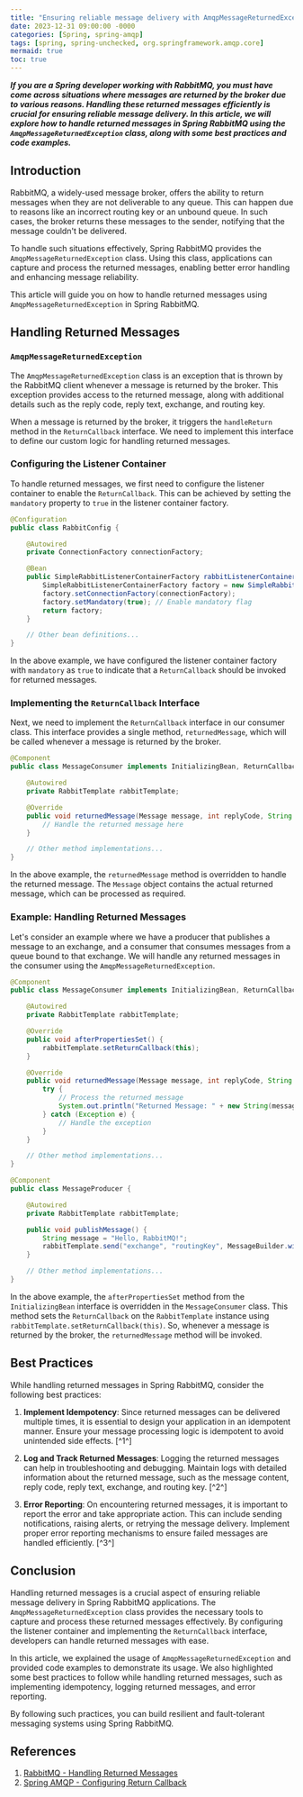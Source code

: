 ```yaml
---
title: "Ensuring reliable message delivery with AmqpMessageReturnedException in Spring"
date: 2023-12-31 09:00:00 -0000
categories: [Spring, spring-amqp]
tags: [spring, spring-unchecked, org.springframework.amqp.core]
mermaid: true
toc: true
---
```


***If you are a Spring developer working with RabbitMQ, you must have come across situations where messages are returned by the broker due to various reasons. Handling these returned messages efficiently is crucial for ensuring reliable message delivery. In this article, we will explore how to handle returned messages in Spring RabbitMQ using the `AmqpMessageReturnedException` class, along with some best practices and code examples.***

## Introduction

RabbitMQ, a widely-used message broker, offers the ability to return messages when they are not deliverable to any queue. This can happen due to reasons like an incorrect routing key or an unbound queue. In such cases, the broker returns these messages to the sender, notifying that the message couldn't be delivered.

To handle such situations effectively, Spring RabbitMQ provides the `AmqpMessageReturnedException` class. Using this class, applications can capture and process the returned messages, enabling better error handling and enhancing message reliability.

This article will guide you on how to handle returned messages using `AmqpMessageReturnedException` in Spring RabbitMQ.


## Handling Returned Messages

### `AmqpMessageReturnedException`

The `AmqpMessageReturnedException` class is an exception that is thrown by the RabbitMQ client whenever a message is returned by the broker. This exception provides access to the returned message, along with additional details such as the reply code, reply text, exchange, and routing key.

When a message is returned by the broker, it triggers the `handleReturn` method in the `ReturnCallback` interface. We need to implement this interface to define our custom logic for handling returned messages.

### Configuring the Listener Container

To handle returned messages, we first need to configure the listener container to enable the `ReturnCallback`. This can be achieved by setting the `mandatory` property to `true` in the listener container factory.

```java
@Configuration
public class RabbitConfig {

    @Autowired
    private ConnectionFactory connectionFactory;

    @Bean
    public SimpleRabbitListenerContainerFactory rabbitListenerContainerFactory() {
        SimpleRabbitListenerContainerFactory factory = new SimpleRabbitListenerContainerFactory();
        factory.setConnectionFactory(connectionFactory);
        factory.setMandatory(true); // Enable mandatory flag
        return factory;
    }

    // Other bean definitions...
}
```

In the above example, we have configured the listener container factory with `mandatory` as `true` to indicate that a `ReturnCallback` should be invoked for returned messages.

### Implementing the `ReturnCallback` Interface

Next, we need to implement the `ReturnCallback` interface in our consumer class. This interface provides a single method, `returnedMessage`, which will be called whenever a message is returned by the broker.

```java
@Component
public class MessageConsumer implements InitializingBean, ReturnCallback {

    @Autowired
    private RabbitTemplate rabbitTemplate;

    @Override
    public void returnedMessage(Message message, int replyCode, String replyText, String exchange, String routingKey) {
        // Handle the returned message here
    }

    // Other method implementations...
}
```

In the above example, the `returnedMessage` method is overridden to handle the returned message. The `Message` object contains the actual returned message, which can be processed as required.

### Example: Handling Returned Messages

Let's consider an example where we have a producer that publishes a message to an exchange, and a consumer that consumes messages from a queue bound to that exchange. We will handle any returned messages in the consumer using the `AmqpMessageReturnedException`.

```java
@Component
public class MessageConsumer implements InitializingBean, ReturnCallback {

    @Autowired
    private RabbitTemplate rabbitTemplate;

    @Override
    public void afterPropertiesSet() {
        rabbitTemplate.setReturnCallback(this);
    }

    @Override
    public void returnedMessage(Message message, int replyCode, String replyText, String exchange, String routingKey) {
        try {
            // Process the returned message
            System.out.println("Returned Message: " + new String(message.getBody()));
        } catch (Exception e) {
            // Handle the exception
        }
    }

    // Other method implementations...
}

@Component
public class MessageProducer {

    @Autowired
    private RabbitTemplate rabbitTemplate;

    public void publishMessage() {
        String message = "Hello, RabbitMQ!";
        rabbitTemplate.send("exchange", "routingKey", MessageBuilder.withBody(message.getBytes()).build());
    }

    // Other method implementations...
}
```

In the above example, the `afterPropertiesSet` method from the `InitializingBean` interface is overridden in the `MessageConsumer` class. This method sets the `ReturnCallback` on the `RabbitTemplate` instance using `rabbitTemplate.setReturnCallback(this)`. So, whenever a message is returned by the broker, the `returnedMessage` method will be invoked.

## Best Practices

While handling returned messages in Spring RabbitMQ, consider the following best practices:

1. **Implement Idempotency**: Since returned messages can be delivered multiple times, it is essential to design your application in an idempotent manner. Ensure your message processing logic is idempotent to avoid unintended side effects. [^1^]

2. **Log and Track Returned Messages**: Logging the returned messages can help in troubleshooting and debugging. Maintain logs with detailed information about the returned message, such as the message content, reply code, reply text, exchange, and routing key. [^2^]

3. **Error Reporting**: On encountering returned messages, it is important to report the error and take appropriate action. This can include sending notifications, raising alerts, or retrying the message delivery. Implement proper error reporting mechanisms to ensure failed messages are handled efficiently. [^3^]

## Conclusion

Handling returned messages is a crucial aspect of ensuring reliable message delivery in Spring RabbitMQ applications. The `AmqpMessageReturnedException` class provides the necessary tools to capture and process these returned messages effectively. By configuring the listener container and implementing the `ReturnCallback` interface, developers can handle returned messages with ease.

In this article, we explained the usage of `AmqpMessageReturnedException` and provided code examples to demonstrate its usage. We also highlighted some best practices to follow while handling returned messages, such as implementing idempotency, logging returned messages, and error reporting.

By following such practices, you can build resilient and fault-tolerant messaging systems using Spring RabbitMQ.

## References

1. [RabbitMQ - Handling Returned Messages](https://www.rabbitmq.com/confirms.html#returned-messages)
2. [Spring AMQP - Configuring Return Callback](https://docs.spring.io/spring-amqp/docs/current/reference/html/#_configuring_return_callback)
